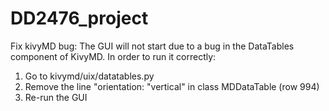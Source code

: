 # DD2476_project

Fix kivyMD bug:
The GUI will not start due to a bug in the DataTables component of KivyMD. In order to run it correctly:
1. Go to kivymd/uix/datatables.py
2. Remove the line "orientation: "vertical" in class MDDataTable (row 994)
3. Re-run the GUI
